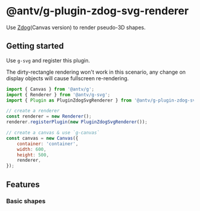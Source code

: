 # @antv/g-plugin-zdog-svg-renderer

Use [Zdog](https://zzz.dog/getting-started)(Canvas version) to render pseudo-3D shapes.

<!-- <img src="https://gw.alipayobjects.com/mdn/rms_6ae20b/afts/img/A*d4iiS5_3YVIAAAAAAAAAAAAAARQnAQ" width="300"> -->

## Getting started

Use `g-svg` and register this plugin.

The dirty-rectangle rendering won't work in this scenario, any change on display objects will cause fullscreen re-rendering.

```js
import { Canvas } from '@antv/g';
import { Renderer } from '@antv/g-svg';
import { Plugin as PluginZdogSvgRenderer } from '@antv/g-plugin-zdog-svg-renderer';

// create a renderer
const renderer = new Renderer();
renderer.registerPlugin(new PluginZdogSvgRenderer());

// create a canvas & use `g-canvas`
const canvas = new Canvas({
    container: 'container',
    width: 600,
    height: 500,
    renderer,
});
```

## Features

### Basic shapes

<!-- - [x] Group
- [x] Circle
- [x] Ellipse
- [x] Rect, `radius` won't work
- [x] Line
- [x] Polyline
- [x] Polygon
- [x] Path
- [x] Text
- [x] Image -->
